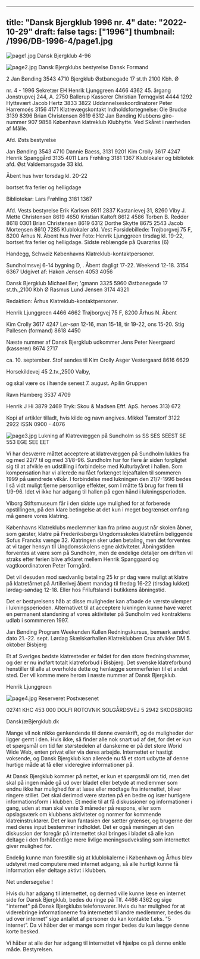 
---
title: "Dansk Bjergklub 1996 nr. 4"
date: "2022-10-29"
draft: false
tags: ["1996"]
thumbnail: /1996/DB-1996-4/page1.jpg
---

![page1.jpg](/1996/DB-1996-4/page1.jpg)
Dansk Bjergklub
4-96




![page2.jpg](/1996/DB-1996-4/page2.jpg)
Dansk Bjergklubs bestyrelse
Dansk Formand

2 Jan Bønding 3543 4710
Bjergklub Østbanegade 17 st.th 2100 Kbh. Ø

nr. 4 - 1996 Sekretær
EH Henrik Ljunggreen 4466 4362
45. årgang Jonstrupvej 244, A. 2750 Ballerup
Kasserer
Christian Tørnqgvist 4444 1292
Hyttevært
Jacob Hertz 3833 3822
Uddannelseskoordinatorer
Peter Harremoés 3156 4171
Klatrevægskontakt
Indholdsfortegnelse: Ole Brudsø 3139 8396
Brian Christensen 8619 6312
Jan Bønding Klubbens giro-nummer 907 9858
København klatreklub Klubhytte. Ved Skåret i nærheden af Målle.

Afd. Østs bestyrelse

Jan Bønding 3543 4710
Dannie Baess, 3131 9201
Kim Crolly 3617 4247
Henrik Spanggård 3135 4011
Lars Frøhling 3181 1367
Klublokaler og bibliotek afd. Øst
Valdemarsgade 33 kld.

Åbent hus hver torsdag kl. 20-22

bortset fra ferier og helligdage

Bibliotekar: Lars Frøhling 3181 1367

Afd. Vests bestyrelse
Erik Karlsen 8611 2837
Kastanievej 31, 8260 Viby J.
Mette Christensen 8619 4650
Kristian Kaltoft 8612 4586
Torben B. Redder 8618 0301
Brian Christensen 8619 6312
Dorthe Skytte 8675 2543
Jacob Mortensen 8610 7285
Klublokaler afd. Vest
Forsidebillede: Trøjborgvej 75 F, 8200 Århus N. Åbent hus hver
Foto: Henrik Ljunggreen tirsdag kl. 19-22, bortset fra ferier og helligdage.
Sidste reblængde på Quarzriss (6)

Handegg, Schweiz Københavns Klatreklub-kontaktpersoner.

Sundholmsvej 6-14 bygning D,
. Åbent dagligt 17-22. Weekend 12-18. 3154 6367
Udgivet af: Hakon Jensen 4053 4056

Dansk Bjergklub Michael Ber;
'gmann 3325 5960
Østbanegade 17 st.th.,2100 Kbh Ø Rasmus Lund Jensen 3174 4321

Redaktion: Århus Klatreklub-kontaktpersoner.

Henrik Ljunggreen 4466 4662 Trøjborgvej 75 F, 8200 Århus N. Åbent

Kim Crolly 3617 4247 Lør-søn 12-16, man 15-18, tir 19-22, ons 15-20.
Stig Pallesen (formand) 8618 4450

Næste nummer af Dansk Bjergklub udkommer Jens Peter Neergaard (kasserer) 8674 2717

ca. 10. september. Stof sendes til Kim Crolly Asger Vestergaard 8616 6629

Horsekildevej 45 2.tv.,2500 Valby,

og skal være os i hænde senest 7. august. Apilin Gruppen

Ravn Hamberg 3537 4709

Henrik J Hi 3879 2469
Tryk: Skou & Madsen Eftf. ApS. heroes 313) 672

Kopi af artikler tilladt, hvis kilde og navn angives. Mikkel Tamstorf 3122 2922
ISSN 0900 - 4076





![page3.jpg](/1996/DB-1996-4/page3.jpg)
Lukning af Klatrevæggen på Sundholm
ss SS SES SEEST SE 553 EGE SEE EET

Vi har desværre måttet acceptere at klatrevæggen på Sundholm lukkes fra og med 22/7
til og med 31/8-96. Sundholm har for flere år siden forpligtet sig til at afvikle en
udstilling i forbindelse med Kulturbyåret i hallen. Som kompensation har vi allerede nu
fået forlænget lejeaftalen til sommeren 1999 på uændrede vilkår. I forbindelse med
lukningen den 21/7-1996 bedes I så vidt muligt fjerne personlige effekter, som I måtte få
brug for frem til 1/9-96. Idet vi ikke har adgang til hallen på egen hånd i
lukningsperioden.

Viborg Stiftsmuseum får i den sidste uge mulighed for at forberede opstillingen, på den
klare betingelse at det kun i meget begrænset omfang må genere vores klatring.

Københavns Klatreklubs medlemmer kan fra primo august når skolen åbner, som gæster,
klatre på Frederiksbergs Ungdomsskoles klatretårn beliggende Sofus Francks vænge 32.
Klatringen sker uden betaling, men det forventes at vi tager hensyn til Ungdomsskolens
egne aktiviteter. Åbningstiden forventes at være som på Sundholm, men de endelige
detaljer om driften vil straks efter ferien blive afklaret mellem Henrik Spanggaard og
vagtkoordinatoren Peter Torngård.

Det vil desuden mod sædvanlig betaling 25 kr pr dag være muligt at klatre på klatretårnet
på Artillerivej åbent mandag til fredag 16-22 (tirsdag lukket) lørdag-søndag 12-18. Eller
hos Friluftsland i butikkens åbningstid.

Det er bestyrelsens håb at disse muligheder kan afbøde de værste ulemper i
lukningsperioden. Alternativet til at acceptere lukningen kunne have været en permanent
standsning af vores aktiviteter på Sundholm ved kontraktens udløb i sommmeren 1997.

Jan Bønding
Program
Weekenden Kullen Redningskursus, bemærk ændret dato
21.-22. sept.
Lørdag Skælskørhallen Klatreklubben Crux afvikler DM
5. oktober
Bisbjerg

Et af Sveriges bedste klatresteder er faldet for den store fredningshammer, og der er nu
indført totalt klatreforbud i Bisbjerg. Det svenske klatreforbund henstiller til alle at
overholde dette og henlægge sommerferien til et andet sted. Der vil komme mere herom i
næste nummer af Dansk Bjergklub.

Henrik Ljunggreen




![page4.jpg](/1996/DB-1996-4/page4.jpg)
Reserveret Postvæsenet

02741 KHC 453 000
DOLFI ROTOVNIK
SOLGÅRDSVEJ 5
2942 SKODSBORG

Dansk(æBjergklub.dk

Mange vil nok nikke genkendende til denne overskrift, og de muligheder der ligger gemt
i den. Hvis ikke, så finder alle nok snart ud af det, for det er kun et spørgsmål om tid før
størstedelen af danskerne er på det store Worid Wide Web, enten privat eller via deres
arbejde. Internettet er hastigt voksende, og Dansk Bjergklub kan allerede nu få et stort
udbytte af denne hurtige måde at få eller videregive informationer på.

At Dansk Bjergklub kommer på nettet, er kun et spørgsmål om tid, men det skal på ingen
måde gå ud over bladet eller betyde at medlemmer som endnu ikke har mulighed for at
læse eller modtage fra internettet, bliver ringere stillet. Det skal derimod være starten på
en bedre og især hurtigere informationsform i klubben. Et medie til at få diskussioner og
informationer i gang, uden at man skal vente 3 måneder på respons, eller som
opslagsværk om klubbens aktiviteter og normer for kommende klatreinstruktører. Det er
kun fantasien der sætter grænser, og brugerne der med deres input bestemmer indholdet.
Det er også meningen at den diskussion der foregår på internettet skal bringes i bladet så
alle kan deltage i den forhåbentlige mere livlige meningsudveksling som internettet giver
mulighed for.

Endelig kunne man forestille sig at klublokalerne i København og Århus blev udstyret
med computere med internet adgang, så alle hurtigt kunne få information eller deltage
aktivt i klubben.

Net undersøgelse !

Hvis du har adgang til internettet, og dermed ville kunne læse en internet side for
Dansk Bjergklub, bedes du ringe på Tlf. 4466 4362 og sige "internet" på Dansk
Bjergklubs telefonsvarer. Hvis du har mulighed for at viderebringe
informationerne fra internettet til andre medlemmer, bedes du ud over internet”
sige antallet af personer du kan kontakte f.eks. "5 internet”. Da vi håber der er
mange som ringer bedes du kun lægge denne korte besked.

Vi håber at alle der har adgang til internettet vil hjælpe os på denne enkle måde.
Bestyrelsen.




